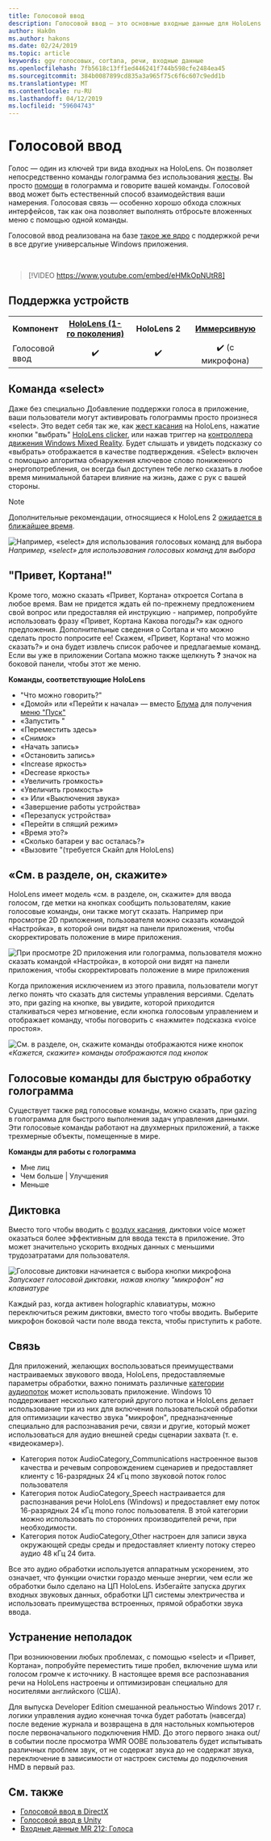 ```yaml
---
title: Голосовой ввод
description: Голосовой ввод — это основные входные данные для HoloLens и Windows Mixed Reality иммерсивную. Голос может использоваться для команды, диктовки, Cortana и многое другое.
author: Hak0n
ms.author: hakons
ms.date: 02/24/2019
ms.topic: article
keywords: ggv голосовых, cortana, речи, входные данные
ms.openlocfilehash: 7fb5618c13ff1ed446241f744b598cfe2484ea45
ms.sourcegitcommit: 384b0087899cd835a3a965f75c6f6c607c9edd1b
ms.translationtype: MT
ms.contentlocale: ru-RU
ms.lasthandoff: 04/12/2019
ms.locfileid: "59604743"
---
```

# <a name="voice-input"></a>Голосовой ввод

Голос — один из ключей три вида входных на HoloLens. Он позволяет непосредственно команды голограмма без использования [жесты](gestures.md). Вы просто [помощи](gaze.md) в голограмма и говорите вашей команды. Голосовой ввод может быть естественный способ взаимодействия ваши намерения. Голосовая связь — особенно хорошо обхода сложных интерфейсов, так как она позволяет выполнять отбросьте вложенных меню с помощью одной команды.

Голосовой ввод реализована на базе [такое же ядро](https://msdn.microsoft.com/library/windows/apps/mt185615.aspx) с поддержкой речи в все другие универсальные Windows приложения.

<br>

>[!VIDEO https://www.youtube.com/embed/eHMkOpNUtR8]

## <a name="device-support"></a>Поддержка устройств

<table>
<tr>
<th>Компонент</th><th style="width:150px"> <a href="hololens-hardware-details.md">HoloLens (1-го поколения)</a></th><th style="width:150px">HoloLens 2</th><th style="width:150px"><a href="immersive-headset-hardware-details.md">Иммерсивную</a></th>
</tr><tr>
<td> Голосовой ввод</td><td style="text-align: center;"> ✔️</td><td style="text-align: center;"> ✔️</td><td style="text-align: center;"> ✔️ (с микрофона)</td>
</tr>
</table>

## <a name="the-select-command"></a>Команда «select»

Даже без специально Добавление поддержки голоса в приложение, ваши пользователи могут активировать голограммы просто произнеся «select». Это ведет себя так же, как [жест касания](gestures.md#air-tap) на HoloLens, нажатие кнопки "выбрать" [HoloLens clicker](hardware-accessories.md#hololens-clicker), или нажав триггер на [контроллера движения Windows Mixed Reality](motion-controllers.md). Будет слышать и увидеть подсказку со «выбрать» отображается в качестве подтверждения. «Select» включен с помощью алгоритма обнаружения ключевое слово пониженного энергопотребления, он всегда был доступен тебе легко сказать в любое время минимальной батареи влияние на жизнь, даже с рук с вашей стороны.

> [!NOTE]
> Дополнительные рекомендации, относящиеся к HoloLens 2 [ожидается в ближайшее время](index.md#news-and-notes).

![Например, «select» для использования голосовых команд для выбора](images/kma-voice-select-00170-800px.png)<br>
*Например, «select» для использования голосовых команд для выбора*

## <a name="hey-cortana"></a>"Привет, Кортана!"

Кроме того, можно сказать «Привет, Кортана» откроется Cortana в любое время. Вам не придется ждать ей по-прежнему предложением свой вопрос или предоставляя ей инструкцию - например, попробуйте использовать фразу «Привет, Кортана Какова погоды?» как одного предложения. Дополнительные сведения о Cortana и что можно сделать просто попросите ее! Скажем, «Привет, Кортана! что можно сказать?» и она будет извлечь список рабочее и предлагаемые команд. Если вы уже в приложении Cortana можно также щелкнуть **?** значок на боковой панели, чтобы этот же меню.

**Команды, соответствующие HoloLens**
* "Что можно говорить?"
* «Домой» или «Перейти к начала» — вместо [Блума](gestures.md#bloom) для получения [меню "Пуск"](navigating-the-windows-mixed-reality-home.md#start-menu)
* «Запустить <app>"
* «Переместить <app> здесь»
* «Снимок»
* «Начать запись»
* «Остановить запись»
* «Increase яркость»
* «Decrease яркость»
* «Увеличить громкость»
* «Увеличить громкость»
* «» Или «Выключения звука»
* «Завершение работы устройства»
* «Перезапуск устройства»
* «Перейти в спящий режим»
* «Время это?»
* «Сколько батареи у вас осталась?»
* «Вызовите <contact>"(требуется Скайп для HoloLens)

## <a name="see-it-say-it"></a>«См. в разделе, он, скажите»

HoloLens имеет модель «см. в разделе, он, скажите» для ввода голосом, где метки на кнопках сообщить пользователям, какие голосовые команды, они также могут сказать. Например при просмотре 2D приложения, пользователя можно сказать командой «Настройка», в которой они видят на панели приложения, чтобы скорректировать положение в мире приложения.

![При просмотре 2D приложения или голограмма, пользователя можно сказать командой «Настройка», в которой они видят на панели приложения, чтобы скорректировать положение в мире приложения](images/microphone-600px.png)

Когда приложения исключением из этого правила, пользователи могут легко понять что сказать для системы управления версиями. Сделать это, при gazing на кнопке, вы увидите, которой приходится сталкиваться через мгновение, если кнопка голосовым управлением и отображает команду, чтобы поговорить с «нажмите» подсказка «voice простоя».

![См. в разделе, он, скажите команды отображаются ниже кнопок](images/voice-seeitsayit-600px.png)<br>
*«Кажется, скажите» команды отображаются под кнопок*

## <a name="voice-commands-for-fast-hologram-manipulation"></a>Голосовые команды для быструю обработку голограмма

Существует также ряд голосовые команды, можно сказать, при gazing в голограмма для быстрого выполнения задач управления данными. Эти голосовые команды работают на двухмерных приложений, а также трехмерные объекты, помещенные в мире.

**Команды для работы с голограмма**
* Мне лиц
* Чем больше | Улучшения
* Меньше

## <a name="dictation"></a>Диктовка

Вместо того чтобы вводить с [воздух касания](gestures.md#air-tap), диктовки voice может оказаться более эффективным для ввода текста в приложение. Это может значительно ускорить входных данных с меньшими трудозатратами для пользователя.

![Голосовые диктовки начинается с выбора кнопки микрофона](images/micbuttonfordictation.png)<br>
*Запускает голосовой диктовки, нажав кнопку "микрофон" на клавиатуре*

Каждый раз, когда активен holographic клавиатуры, можно переключиться режим диктовки, вместо того чтобы вводить. Выберите микрофон боковой части поле ввода текста, чтобы приступить к работе.

## <a name="communication"></a>Связь

Для приложений, желающих воспользоваться преимуществами настраиваемых звукового ввода, HoloLens, предоставляемые параметры обработки, важно понимать различные [категории аудиопоток](https://msdn.microsoft.com/library/windows/desktop/hh404178(v=vs.85).aspx) может использовать приложение. Windows 10 поддерживает несколько категорий другого потока и HoloLens делает использование три из них для включения пользовательской обработки для оптимизации качество звука "микрофон", предназначенные специально для распознавания речи, связи и другие, который может использоваться для аудио внешней среды сценарии захвата (т. е. «видеокамер»).
* Категория поток AudioCategory_Communications настроенное вызов качества и речевым сопровождением сценариев и предоставляет клиенту с 16-разрядных 24 кГц mono звуковой поток голос пользователя
* Категория поток AudioCategory_Speech настраивается для распознавания речи HoloLens (Windows) и предоставляет ему поток 16-разрядных 24 кГц mono голос пользователя. В этой категории можно использовать по сторонних производителей речи, при необходимости.
* Категория поток AudioCategory_Other настроен для записи звука окружающей среды среды и предоставляет клиенту потоку стерео аудио 48 кГц 24 бита.

Все это аудио обработки используется аппаратным ускорением, это означает, что функции очистки гораздо меньше энергии, чем если же обработки было сделано на ЦП HoloLens. Избегайте запуска других входных звуковых данных, обработки ЦП системы электричества и использовать преимущества встроенных, прямой обработки звука ввода.

## <a name="troubleshooting"></a>Устранение неполадок

При возникновении любых проблемах, с помощью «select» и «Привет, Кортана», попробуйте переместить тише пробел, включение шума или голосом громче к источнику. В настоящее время все распознавания речи на HoloLens настроены и оптимизирован специально для носителями английского (США).

Для выпуска Developer Edition смешанной реальностью Windows 2017 г. логики управления аудио конечная точка будет работать (навсегда) после ведение журнала и возвращена в для настольных компьютеров после первоначального подключения HMD. До этого первого знака out/в событии после просмотра WMR OOBE пользователь будет испытывать различных проблем звук, от не содержат звука до не содержат звука, переключение в зависимости от настроек системы до подключения HMD в первый раз.

## <a name="see-also"></a>См. также
* [Голосовой ввод в DirectX](voice-input-in-directx.md)
* [Голосовой ввод в Unity](voice-input-in-unity.md)
* [Входные данные MR 212: Голоса](holograms-212.md)
